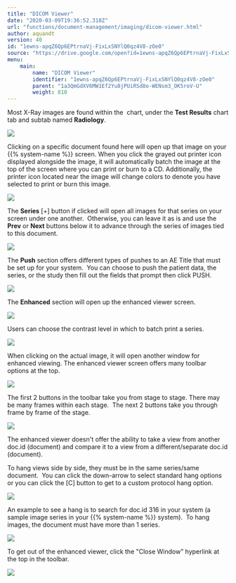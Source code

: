 ```yaml
---
title: "DICOM Viewer"
date: "2020-03-09T19:36:52.318Z"
url: "functions/document-management/imaging/dicom-viewer.html"
author: aquandt
version: 40
id: "1ewns-apqZ6Qp6EPtrnaVj-FixLxSNYlQ0qz4V8-zOe0"
source: "https://drive.google.com/open?id=1ewns-apqZ6Qp6EPtrnaVj-FixLxSNYlQ0qz4V8-zOe0"
menu:
    main:
        name: "DICOM Viewer"
        identifier: "1ewns-apqZ6Qp6EPtrnaVj-FixLxSNYlQ0qz4V8-zOe0"
        parent: "1a3QmGdXV6MW1Ef2Yu8jPUiRSd8o-WENsm3_OK5roV-U"
        weight: 810
---
```

Most X-Ray images are found within the  chart, under the **Test Results** chart tab and subtab named **Radiology**.



![](dicom-viewer.images/image3.png)



Clicking on a specific document found here will open up that image on your {{% system-name %}} screen. When you click the grayed out printer icon displayed alongside the image, it will automatically batch the image at the top of the screen where you can print or burn to a CD. Additionally, the printer icon located near the image will change colors to denote you have selected to print or burn this image.



![](dicom-viewer.images/image10.png)



The **Series** [+] button if clicked will open all images for that series on your screen under one another.  Otherwise, you can leave it as is and use the **Prev** or **Next** buttons below it to advance through the series of images tied to this document.



![](dicom-viewer.images/image8.png)



The **Push** section offers different types of pushes to an AE Title that must be set up for your system.  You can choose to push the patient data, the series, or the study then fill out the fields that prompt then click PUSH.



![](dicom-viewer.images/image5.png)



The **Enhanced** section will open up the enhanced viewer screen.



![](dicom-viewer.images/image2.png)



Users can choose the contrast level in which to batch print a series.



![](dicom-viewer.images/image9.png)



When clicking on the actual image, it will open another window for enhanced viewing. The enhanced viewer screen offers many toolbar options at the top.  



![](dicom-viewer.images/image7.png)



The first 2 buttons in the toolbar take you from stage to stage. There may be many frames within each stage.  The next 2 buttons take you through frame by frame of the stage.



![](dicom-viewer.images/image1.png)



The enhanced viewer doesn't offer the ability to take a view from another doc.id (document) and compare it to a view from a different/separate doc.id (document).

To hang views side by side, they must be in the same series/same document.  You can click the down-arrow to select standard hang options or you can click the [C] button to get to a custom protocol hang option.



![](dicom-viewer.images/image4.png)





An example to see a hang is to search for doc.id 316 in your system (a sample image series in your {{% system-name %}} system).  To hang images, the document must have more than 1 series.



![](dicom-viewer.images/image11.png)



To get out of the enhanced viewer, click the "Close Window" hyperlink at the top in the toolbar.



![](dicom-viewer.images/image6.png)

